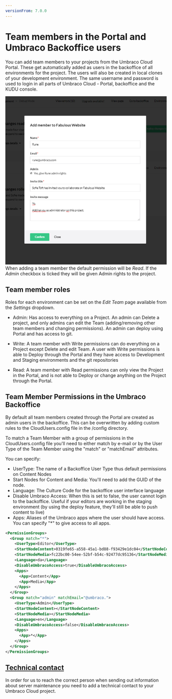 ```yaml
---
versionFrom: 7.0.0
---
```


# Team members in the Portal and Umbraco Backoffice users
You can add team members to your projects from the Umbraco Cloud Portal. These get automatically added as users in the backoffice of all environments for the project. The users will also be created in local clones of your development environment. The same username and password is used to login in all parts of Umbraco Cloud - Portal, backoffice and the KUDU console.

![Add team member](images/add-team-member.png)
When adding a team member the default permission will be *Read*. If the *Admin* checkbox is ticked they will be given Admin rights to the project.

## Team member roles
Roles for each environment can be set on the *Edit Team* page available from the *Settings* dropdown.

* Admin: Has access to everything on a Project. An admin can Delete a project, and only admins can edit the Team (adding/removing other team members and changing permissions). An admin can deploy using Portal and has access to git.

* Write: A team member with Write permissions can do everything on a Project except Delete and edit Team. A user with Write permissions is able to Deploy through the Portal and they have access to Development and Staging environments and the git repositories

* Read: A team member with Read permissions can only view the Project in the Portal, and is not able to Deploy or change anything on the Project through the Portal.


## Team Member Permissions in the Umbraco Backoffice 
By default all team members created through the Portal are created as admin users in the backoffice. This can be overwritten by adding custom rules to the CloudUsers.config file in the /config directory. 

To match a Team Member with a group of permissions in the CloudUsers.config file you'll need to either match by e-mail or by the User Type of the Team Member using the "match" or "matchEmail" attributes.

You can specify:

* UserType: The name of a Backoffice User Type thus default permissions on Content Nodes
* Start Nodes for Content and Media: You'll need to add the GUID of the node.
* Language: The Culture Code for the backoffice user interface language
* Disable Umbraco Access: When this is set to false, the user cannot login to the backoffice. Useful if your editors are working in the staging environment (by using the deploy feature, they'll still be able to push content to live)
* Apps: Aliases of the Umbraco apps where the user should have access. You can specify "*" to give access to all apps.

```xml
<PermissionGroups>
  <Group match="*">
    <UserType>Editor</UserType>
    <StartNodeContent>0319fe65-a558-45a1-bd88-f93429e1dc04</StartNodeContent>
    <StartNodeMedia>fc22bc00-54ee-52bf-b54c-92477dc95136</StartNodeMedia>
    <Language>da</Language>
    <DisableUmbracoAccess>true</DisableUmbracoAccess>
    <Apps>
      <App>Content</App>
      <App>Media</App>
    </Apps>
  </Group>
  <Group match="admin" matchEmail="@umbraco.">
    <UserType>Admin</UserType>
    <StartNodeContent></StartNodeContent>
    <StartNodeMedia></StartNodeMedia>
    <Language>en</Language>
    <DisableUmbracoAccess>false</DisableUmbracoAccess>
    <Apps>
      <App>*</App>
    </Apps>
  </Group>
</PermissionGroups>
```

## [Technical contact](Technical-Contact.md)

In order for us to reach the correct person when sending out information about server maintenance you need to add a technical contact to your Umbraco Cloud project.
